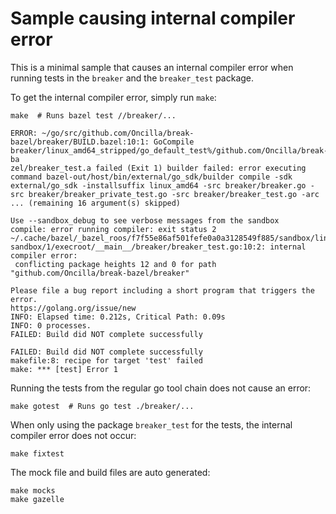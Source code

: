 # Sample causing internal compiler error

This is a minimal sample that causes an internal compiler error
when running tests in the `breaker` and the `breaker_test` package.

To get the internal compiler error, simply run `make`:
````shell
make  # Runs bazel test //breaker/...

ERROR: ~/go/src/github.com/Oncilla/break-bazel/breaker/BUILD.bazel:10:1: GoCompile breaker/linux_amd64_stripped/go_default_test%/github.com/Oncilla/break-ba
zel/breaker_test.a failed (Exit 1) builder failed: error executing command bazel-out/host/bin/external/go_sdk/builder compile -sdk external/go_sdk -installsuffix linux_amd64 -src breaker/breaker.go -src breaker/breaker_private_test.go -src breaker/breaker_test.go -arc ... (remaining 16 argument(s) skipped)

Use --sandbox_debug to see verbose messages from the sandbox
compile: error running compiler: exit status 2
~/.cache/bazel/_bazel_roos/f7f55e86af501fefe0a0a3128549f885/sandbox/linux-sandbox/1/execroot/__main__/breaker/breaker_test.go:10:2: internal compiler error:
 conflicting package heights 12 and 0 for path "github.com/Oncilla/break-bazel/breaker"

Please file a bug report including a short program that triggers the error.
https://golang.org/issue/new
INFO: Elapsed time: 0.212s, Critical Path: 0.09s
INFO: 0 processes.
FAILED: Build did NOT complete successfully

FAILED: Build did NOT complete successfully
makefile:8: recipe for target 'test' failed
make: *** [test] Error 1
````

Running the tests from the regular go tool chain does not cause an error:
````shell
make gotest  # Runs go test ./breaker/...
````

When only using the package `breaker_test` for the tests,
the internal compiler error does not occur:
````shell
make fixtest
````


The mock file and build files are auto generated:
````shell
make mocks
make gazelle
````


